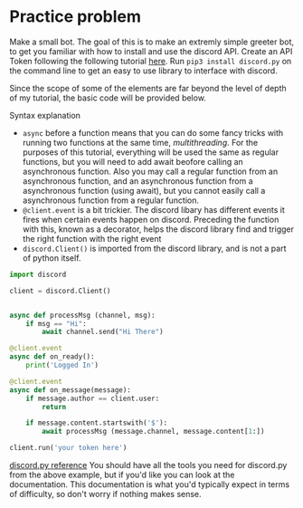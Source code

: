 # Practice problem 


Make a small bot. The goal of this is to make an extremly simple greeter bot, to get you familiar with how to install and use the discord API. Create an API Token following the following tutorial [here](https://www.writebots.com/discord-bot-token/). Run `pip3 install discord.py` on the command line to get an easy to use library to interface with discord. 

Since the scope of some of the elements are far beyond the level of depth of my tutorial, the basic code will be provided below.

Syntax explanation
* `async` before a function means that you can do some fancy tricks with running two functions at the same time, *multithreading*. For the purposes of this tutorial, everything will be used the same as regular functions, but you will need to add await beofore calling an asynchronous function. Also you may call a regular function from an asynchronous function, and an asynchronous function from a asynchronous function (using await), but you cannot easily call a asynchronous function from a regular function.
* `@client.event` is a bit trickier. The discord libary has different events it fires when certain events happen on discord. Preceding the function with this, known as a decorator, helps the discord library find and trigger the right function with the right event
* `discord.Client()` is imported from the discord library, and is not a part of python itself. 



```python
import discord

client = discord.Client()


async def processMsg (channel, msg):
    if msg == "Hi":
        await channel.send("Hi There")

@client.event
async def on_ready():
    print('Logged In')

@client.event
async def on_message(message):
    if message.author == client.user:
        return

    if message.content.startswith('$'):
        await processMsg (message.channel, message.content[1:])

client.run('your token here')
```
 
 

 [discord.py reference](https://discordpy.readthedocs.io/en/latest/api.html) You should have all the tools you need for discord.py from the above example, but if you'd like you can look at the documentation. This documentation is what you'd typically expect in terms of difficulty, so don't worry if nothing makes sense.